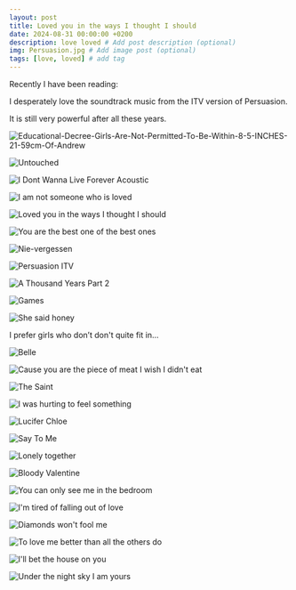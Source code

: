 ```yaml
---
layout: post
title: Loved you in the ways I thought I should
date: 2024-08-31 00:00:00 +0200
description: love loved # Add post description (optional)
img: Persuasion.jpg # Add image post (optional)
tags: [love, loved] # add tag
---
```


Recently I have been reading:

I desperately love the soundtrack music from the ITV version of Persuasion.

It is still very powerful after all these years.

![Educational-Decree-Girls-Are-Not-Permitted-To-Be-Within-8-5-INCHES-21-59cm-Of-Andrew]({{site.baseurl}}/assets/img/Educational-Decree-Girls-Are-Not-Permitted-To-Be-Within-8-5-INCHES-21-59cm-Of-Andrew-Google-Photos.png)

![Untouched]({{site.baseurl}}/assets/img/Untouched.png)

![I Dont Wanna Live Forever Acoustic]({{site.baseurl}}/assets/img/I-Don-t-Wanna-Live-Forever-Acoustic.png)

![I am not someone who is loved]({{site.baseurl}}/assets/img/I-am-not-someone-who-is-loved.jpg)

![Loved you in the ways I thought I should]({{site.baseurl}}/assets/img/Loved-you-in-the-only-way-I-knew-Loved-you-in-the-ways-I-thought-I-could.png)

![You are the best one of the best ones]({{site.baseurl}}/assets/img/You-are-the-best-one-of-the-best-ones.png)

![Nie-vergessen]({{site.baseurl}}/assets/img/Nie-vergessen.png)

![Persuasion ITV]({{site.baseurl}}/assets/img/Persuasion-ITV.png)

![A Thousand Years Part 2]({{site.baseurl}}/assets/img/A-Thousand-Years-Part-2.png)

![Games]({{site.baseurl}}/assets/img/Games.jpg)

![She said honey]({{site.baseurl}}/assets/img/She-said-honey-does-this-road-lead-anywhere-Cause-anywhere-is-fine-if-I-m-with-you.png)

I prefer girls who don’t don't quite fit in...

![Belle]({{site.baseurl}}/assets/img/Belle.png)

![Cause you are the piece of meat I wish I didn't eat]({{site.baseurl}}/assets/img/Cause-you-are-the-piece-of-meat-I-wish-I-didn-t-eat.jpg)

![The Saint]({{site.baseurl}}/assets/img/You-re-running-away-from-your-past-and-your-pain-And-yet-you-keep-it-so-close-to-you.png)

![I was hurting to feel something]({{site.baseurl}}/assets/img/The-troubled-times-All-those-years-I-was-hurting-to-feel-something-More-than-life.png)

![Lucifer Chloe]({{site.baseurl}}/assets/img/lucifer-chloe.jpg)

![Say To Me]({{site.baseurl}}/assets/img/Say-To-Me.png)

![Lonely together]({{site.baseurl}}/assets/img/Lonely-Together-Sofia-Karlberg-acoustic.png)

![Bloody Valentine]({{site.baseurl}}/assets/img/She-touched-me-it-s-permanent-I-m-callin-you-Girlfriend-what-the-f-You-ll-be-my-bloody-valentine-tonight.png)

![You can only see me in the bedroom]({{site.baseurl}}/assets/img/You-can-only-see-me-in-the-bedroom.png)

![I'm tired of falling out of love]({{site.baseurl}}/assets/img/I-m-tired-of-falling-out-of-love-I-m-tired-of-the-rise-and-fall.png)

![Diamonds won't fool me]({{site.baseurl}}/assets/img/Diamonds-won-t-fool-me-cause-I-m-too-far-gone.png)

![To love me better than all the others do]({{site.baseurl}}/assets/img/To-love-me-better-Than-all-the-others-do.png)

![I'll bet the house on you]({{site.baseurl}}/assets/img/I-ll-bet-the-house-on-you-am-I-lucky-or-not.png)

![Under the night sky I am yours]({{site.baseurl}}/assets/img/Under-the-night-sky-I-am-yours-Give-me-a-reason-to-love-you-to-love.png)
